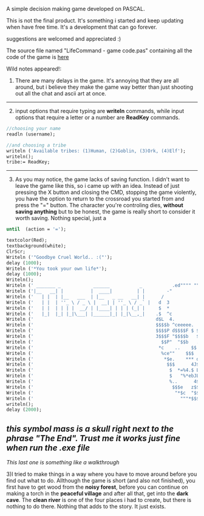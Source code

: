 A simple decision making game developed on PASCAL.

This is not the final product. It's something i started and keep updating when have free time. It's a development that can go forever.

suggestions are welcomed and appreciated :)

The source file named "LifeCommand - game code.pas" containing all the code of the game is [here](https://github.com/creatorpanda/LifeCommand/blob/master/LifeCommand%20-%20game%20code.pas)

Wild notes appeared!:

1) There are many delays in the game. It's annoying that they are all around, but i believe they make the game way better than just shooting out all the chat and ascii art at once.
---

2) input options that require typing are **writeln** commands, while input options that require a letter or a number are **ReadKey** commands.
```pascal
//choosing your name
readln (username);

//and choosing a tribe
writeln ('Available tribes: (1)Human, (2)Goblin, (3)Ork, (4)Elf');
writeln();
tribe:= ReadKey;
```
---

3) As you may notice, the game lacks of saving function. I didn't want to leave the game like this, so i came up with an idea. Instead of just pressing the X button and closing the CMD, stopping the game violently, you have the option to return to the crossroad you started from and press the "=" button. The character you're controling dies, **without saving anything** but to be honest, the game is really short to consider it worth saving. Nothing special, just a 
```pascal
until  (action = '=');

textcolor(Red);
textbackground(white);
ClrScr;
Writeln ('"Goodbye Cruel World.. :("');
delay (1000);
Writeln ('*You took your own life*');
delay (1000);
Writeln();
Writeln (' _______ _            ______           _           .ed"""" """$$$$be.');
Writeln ('|__   __| |          |  ____|         | |        -"           ^""**$$$e.');
Writeln ('   | |  | |__   ___  | |__   _ __   __| |      /                      "4$$b');
Writeln ('   | |  | ''_ \ / _ \ |  __| | ''_ \ / _` |   d  3                      $$$$');
Writeln ('   | |  | | | |  __/ | |____| | | | (_| |     $  *                   .$$$$$$');
Writeln ('   |_|  |_| |_|\___| |______|_| |_|\__,_|    .$  ^c           $$$$$e$$$$$$$$.');
Writeln ('                                             d$L  4.         4$$$$$$$$$$$$$$b');
Writeln ('                                             $$$$b ^ceeeee.  4$$ECL.F*$$$$$$$');
Writeln ('                                             $$$$P d$$$$F $ $$$$$$$$$- $$$$$$');
Writeln ('                                             3$$$F "$$$$b   $"$$$$$$$  $$$$*"');
Writeln ('                                               $$P"  "$$b   .$ $$$$$...e$$');
Writeln ('                                              *c    ..    $$ 3$$$$$$$$$$eF');
Writeln ('                                               %ce""    $$$  $$$$$$$$$$*');
Writeln ('                                                *$e.    *** d$$$$$"L$$');
Writeln ('                                                 $$$      4J$$$$$% $$$');
Writeln ('                                                  $  *=%4.$ L L$ P3$$$F');
Writeln ('                                                  $   "%*ebJLzb$e$$$$$b');
Writeln ('                                                  %..      4$$$$$$$$$$');
Writeln ('                                                   $$$e   z$$$$$$$$$$ ');
Writeln ('                                                    "*$c  "$$$$$$$P"');
Writeln ('                                                      """*$$$$$$$"');
writeln();
delay (2000);
```

*this symbol mass is a skull right next to the phrase "The End". Trust me it works just fine when run the .exe file*
---

*This last one is something like a walkthrough*

3)I tried to make things in a way where you have to move around before you find out what to do.  Allthough the game is short (and also not finished), you first have to get wood from the **noisy forest**, before you can continue on making a torch in the **peaceful village** and after all that, get into the **dark cave**. The **clean river** is one of the four places i had to create, but there is nothing to do there. Nothing that adds to the story. It just exists.
